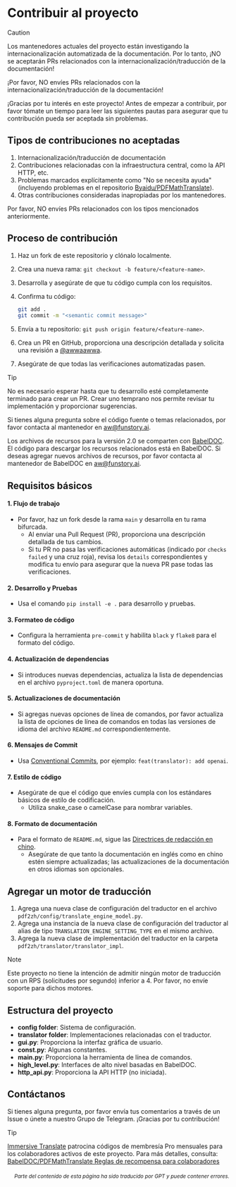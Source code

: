 # Contribuir al proyecto

> [!CAUTION]
>
> Los mantenedores actuales del proyecto están investigando la internacionalización automatizada de la documentación. Por lo tanto, ¡NO se aceptarán PRs relacionados con la internacionalización/traducción de la documentación!
>
> ¡Por favor, NO envíes PRs relacionados con la internacionalización/traducción de la documentación!

¡Gracias por tu interés en este proyecto! Antes de empezar a contribuir, por favor tómate un tiempo para leer las siguientes pautas para asegurar que tu contribución pueda ser aceptada sin problemas.

## Tipos de contribuciones no aceptadas

1. Internacionalización/traducción de documentación  
2. Contribuciones relacionadas con la infraestructura central, como la API HTTP, etc.  
3. Problemas marcados explícitamente como "No se necesita ayuda" (incluyendo problemas en el repositorio [Byaidu/PDFMathTranslate](https://github.com/Byaidu/PDFMathTranslate/issues)).  
4. Otras contribuciones consideradas inapropiadas por los mantenedores.  

Por favor, NO envíes PRs relacionados con los tipos mencionados anteriormente.

## Proceso de contribución

1. Haz un fork de este repositorio y clónalo localmente.
2. Crea una nueva rama: `git checkout -b feature/<feature-name>`.
3. Desarrolla y asegúrate de que tu código cumpla con los requisitos.
4. Confirma tu código:
   ```bash
   git add .
   git commit -m "<semantic commit message>"
   ```

5. Envía a tu repositorio: `git push origin feature/<feature-name>`.
6. Crea un PR en GitHub, proporciona una descripción detallada y solicita una revisión a [@awwaawwa](https://github.com/awwaawwa).
7. Asegúrate de que todas las verificaciones automatizadas pasen.

> [!TIP]
>
> No es necesario esperar hasta que tu desarrollo esté completamente terminado para crear un PR. Crear uno temprano nos permite revisar tu implementación y proporcionar sugerencias.
>
> Si tienes alguna pregunta sobre el código fuente o temas relacionados, por favor contacta al mantenedor en aw@funstory.ai.
>
> Los archivos de recursos para la versión 2.0 se comparten con [BabelDOC](https://github.com/funstory-ai/BabelDOC). El código para descargar los recursos relacionados está en BabelDOC. Si deseas agregar nuevos archivos de recursos, por favor contacta al mantenedor de BabelDOC en aw@funstory.ai.

## Requisitos básicos

<h4 id="sop">1. Flujo de trabajo</h4>

- Por favor, haz un fork desde la rama `main` y desarrolla en tu rama bifurcada.
   - Al enviar una Pull Request (PR), proporciona una descripción detallada de tus cambios.
   - Si tu PR no pasa las verificaciones automáticas (indicado por `checks failed` y una cruz roja), revisa los `details` correspondientes y modifica tu envío para asegurar que la nueva PR pase todas las verificaciones.


<h4 id="dev&test">2. Desarrollo y Pruebas</h4>

- Usa el comando `pip install -e .` para desarrollo y pruebas.


<h4 id="formato">3. Formateo de código</h4>

- Configura la herramienta `pre-commit` y habilita `black` y `flake8` para el formato del código.


<h4 id="actualizaciondependencias">4. Actualización de dependencias</h4>

- Si introduces nuevas dependencias, actualiza la lista de dependencias en el archivo `pyproject.toml` de manera oportuna.


<h4 id="docupdate">5. Actualizaciones de documentación</h4>

- Si agregas nuevas opciones de línea de comandos, por favor actualiza la lista de opciones de línea de comandos en todas las versiones de idioma del archivo `README.md` correspondientemente.


<h4 id="mensajesdecommit">6. Mensajes de Commit</h4>

- Usa [Conventional Commits](https://www.conventionalcommits.org/es/v1.0.0/), por ejemplo: `feat(translator): add openai`.


<h4 id="estilocodigo">7. Estilo de código</h4>

- Asegúrate de que el código que envíes cumpla con los estándares básicos de estilo de codificación.
   - Utiliza snake_case o camelCase para nombrar variables.


<h4 id="doctypo">8. Formato de documentación</h4>

- Para el formato de `README.md`, sigue las [Directrices de redacción en chino](https://github.com/sparanoid/chinese-copywriting-guidelines).
   - Asegúrate de que tanto la documentación en inglés como en chino estén siempre actualizadas; las actualizaciones de la documentación en otros idiomas son opcionales.

## Agregar un motor de traducción

1. Agrega una nueva clase de configuración del traductor en el archivo `pdf2zh/config/translate_engine_model.py`.
2. Agrega una instancia de la nueva clase de configuración del traductor al alias de tipo `TRANSLATION_ENGINE_SETTING_TYPE` en el mismo archivo.
3. Agrega la nueva clase de implementación del traductor en la carpeta `pdf2zh/translator/translator_impl`.

> [!NOTE]
>
> Este proyecto no tiene la intención de admitir ningún motor de traducción con un RPS (solicitudes por segundo) inferior a 4. Por favor, no envíe soporte para dichos motores.

## Estructura del proyecto

- **config folder**: Sistema de configuración.
- **translator folder**: Implementaciones relacionadas con el traductor.
- **gui.py**: Proporciona la interfaz gráfica de usuario.
- **const.py**: Algunas constantes.
- **main.py**: Proporciona la herramienta de línea de comandos.
- **high_level.py**: Interfaces de alto nivel basadas en BabelDOC.
- **http_api.py**: Proporciona la API HTTP (no iniciada).

## Contáctanos

Si tienes alguna pregunta, por favor envía tus comentarios a través de un Issue o únete a nuestro Grupo de Telegram. ¡Gracias por tu contribución!

> [!TIP]
>
> [Immersive Translate](https://immersivetranslate.com) patrocina códigos de membresía Pro mensuales para los colaboradores activos de este proyecto. Para más detalles, consulta: [BabelDOC/PDFMathTranslate Reglas de recompensa para colaboradores](https://funstory-ai.github.io/BabelDOC/CONTRIBUTOR_REWARD/)

<div align="right"> 
<h6><small>Parte del contenido de esta página ha sido traducido por GPT y puede contener errores.</small></h6>